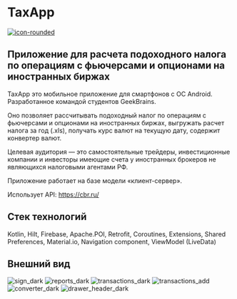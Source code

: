 # TaxApp

<a href="https://imgbb.com/"><img src="https://i.ibb.co/sVxKZwx/ic-launcher-round.webp" alt="icon-rounded" border="0"></a>

## Приложение для расчета подоходного налога по операциям с фьючерсами и опционами на иностранных биржах

TaxApp это мобильное приложение для смартфонов с ОС Android. Разработанное командой студентов GeekBrains. 

Оно позволяет рассчитывать подоходный налог по операциям с фьючерсами и опционами на иностранных биржах, выгружать расчет налога за год (.xls), получать курс валют на текущую дату, содержит конвертер валют.

Целевая аудитория — это самостоятельные трейдеры, инвестиционные компании и инвесторы имеющие счета у иностранных брокеров не являющихся налоговыми агентами РФ.

Приложение работает на базе модели «клиент-сервер».

Использует API: https://cbr.ru/

## Стек технологий
Kotlin, Hilt, Firebase, Apache.POI, Retrofit,
Coroutines, Extensions, Shared Preferences, Material.io, Navigation component, ViewModel (LiveData)

## Внешний вид
![sign_dark](https://github.com/Helbul/TaxAppRF/assets/92669768/9c92fe82-f7ee-4143-a286-53511f047f9e)
![reports_dark](https://github.com/Helbul/TaxAppRF/assets/92669768/7e7eff5e-20c2-4941-ab14-6a65f551ae69)
![transactions_dark](https://github.com/Helbul/TaxAppRF/assets/92669768/d7bd9f6c-d2a7-4438-8784-c42cf8832c95)
![transactions_add](https://github.com/Helbul/TaxAppRF/assets/92669768/ae8c3d7d-8d63-4d99-95b3-76be6dececec)
![converter_dark](https://github.com/Helbul/TaxAppRF/assets/92669768/11248046-42ef-4ae5-a8ac-4324b767a5fc)
![drawer_header_dark](https://github.com/Helbul/TaxAppRF/assets/92669768/d2d2bcb0-ddc4-420d-af5d-5cb4ea4c2a41)




